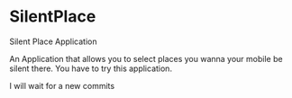 # SilentPlace
Silent Place Application

An Application that allows you to select places you wanna your mobile be silent there.
You have to try this application.

I will wait for a new commits
